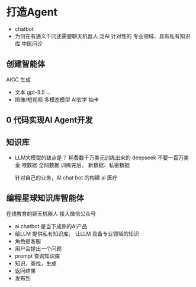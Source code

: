 # 打造Agent

- chatbot
- 为何在有通义千问还需要聊天机器人
  泛AI
  针对性的
  专业领域、具有私有知识库
  中医问诊

## 创建智能体
  AIGC 生成
  - 文本 gpt-3.5 ...
  - 图像/短视频 多模态模型
  AI玄学  抽卡

## 0 代码实现AI Agent开发

## 知识库 
- LLM大模型的缺点是？
  耗费数千万美元训练出来的
  deepseek 不要一百万美金
  喂数据 全网数据 
  训练完后，
  新数据、私密数据

  针对自己的业务，AI chat bot 的构建
  ai 医疗

## 编程星球知识库智能体
  在线教育的聊天机器人 接入微信公众号
  - ai chatbot 是当下成熟的AI产品
  - 给LLM 提供私有知识库， 让LLM 具备专业领域的知识
  - 角色是客服
  - 用户会提出一个问题
  - prompt 查询知识库
  - 知识，查找，生成
  - 返回结果
  - 发布到